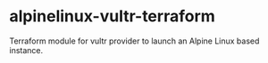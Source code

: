 # alpinelinux-vultr-terraform

Terraform module for vultr provider to launch an Alpine Linux based instance.
